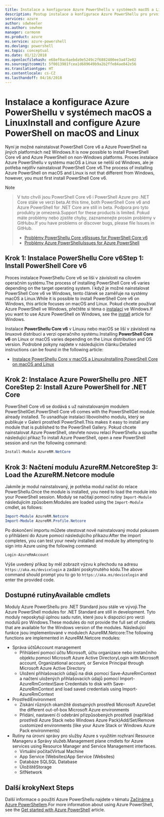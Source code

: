 ```yaml
---
title: Instalace a konfigurace Azure PowerShellu v systémech macOS a Linux | Dokumentace Microsoftu
description: Postup instalace a konfigurace Azure PowerShellu pro první použití v systému macOS nebo Linux
services: azure
author: sdwheeler
ms.author: sewhee
manager: carmonm
ms.product: azure
ms.service: azure-powershell
ms.devlang: powershell
ms.topic: conceptual
ms.date: 01/12/2018
ms.openlocfilehash: e68ef0ac6aebda9e5249c2f6882400ee3a4f2e02
ms.sourcegitcommit: 5f0013981fcea1d689649b9a2b2ffe84ae842e56
ms.translationtype: HT
ms.contentlocale: cs-CZ
ms.lasthandoff: 04/16/2018
---
```

# <a name="install-and-configure-azure-powershell-on-macos-and-linux"></a><span data-ttu-id="82a66-103">Instalace a konfigurace Azure PowerShellu v systémech macOS a Linux</span><span class="sxs-lookup"><span data-stu-id="82a66-103">Install and configure Azure PowerShell on macOS and Linux</span></span>

<span data-ttu-id="82a66-104">Nyní je možné nainstalovat PowerShell Core v6 a Azure PowerShell na jiných platformách než Windows.</span><span class="sxs-lookup"><span data-stu-id="82a66-104">It is now possible to install PowerShell Core v6 and Azure PowerShell on non-Windows platforms.</span></span>
<span data-ttu-id="82a66-105">Proces instalace Azure PowerShellu v systému macOS a Linux se neliší od Windows, ale je potřeba nejdřív nainstalovat PowerShell Core v6.</span><span class="sxs-lookup"><span data-stu-id="82a66-105">The process of installing Azure PowerShell on macOS and Linux is not that different from Windows, however, you must first install PowerShell Core v6.</span></span>

> [!NOTE]

> <span data-ttu-id="82a66-106">V tuto chvíli jsou PowerShell Core v6 i PowerShell Azure pro .NET Core stále ve verzi beta.</span><span class="sxs-lookup"><span data-stu-id="82a66-106">At this time, both PowerShell Core v6 and Azure PowerShell for .NET Core are still in beta.</span></span>
> <span data-ttu-id="82a66-107">Podpora pro tyto produkty je omezená.</span><span class="sxs-lookup"><span data-stu-id="82a66-107">Support for these products is limited.</span></span> <span data-ttu-id="82a66-108">Pokud máte problémy nebo zjistíte chyby, zaznamenejte prosím problémy v GitHubu.</span><span class="sxs-lookup"><span data-stu-id="82a66-108">If you have problems or discover bugs, please file Issues in GitHub.</span></span>
>
> * [<span data-ttu-id="82a66-109">Problémy PowerShellu Core v6</span><span class="sxs-lookup"><span data-stu-id="82a66-109">Issues for PowerShell Core v6</span></span>](https://github.com/PowerShell/PowerShell/issues)
> * [<span data-ttu-id="82a66-110">Problémy Azure PowerShellu</span><span class="sxs-lookup"><span data-stu-id="82a66-110">Issues for Azure PowerShell</span></span>](https://github.com/azure/azure-docs-powershell/issues)

## <a name="step-1-install-powershell-core-v6"></a><span data-ttu-id="82a66-111">Krok 1: Instalace PowerShellu Core v6</span><span class="sxs-lookup"><span data-stu-id="82a66-111">Step 1: Install PowerShell Core v6</span></span>

<span data-ttu-id="82a66-112">Proces instalace PowerShellu Core v6 se liší v závislosti na cílovém operačním systému.</span><span class="sxs-lookup"><span data-stu-id="82a66-112">The process of installing PowerShell Core v6 varies depending on the target operating system.</span></span>
<span data-ttu-id="82a66-113">I když je možné nainstalovat PowerShell Core v6 ve Windows, tento článek se zaměřuje na systémy macOS a Linux.</span><span class="sxs-lookup"><span data-stu-id="82a66-113">While it is possible to install PowerShell Core v6 on Windows, this article focuses on macOS and Linux.</span></span> <span data-ttu-id="82a66-114">Pokud chcete používat Azure PowerShell ve Windows, přečtěte si téma o [instalaci](./install-azurerm-ps.md) ve Windows.</span><span class="sxs-lookup"><span data-stu-id="82a66-114">If you want to use Azure PowerShell on Windows, see the [install](./install-azurerm-ps.md) article for Windows.</span></span>

<span data-ttu-id="82a66-115">Instalace **PowerShellu Core v6** v Linuxu nebo macOS se liší v závislosti na linuxové distribuci a verzi operačního systému.</span><span class="sxs-lookup"><span data-stu-id="82a66-115">Installing **PowerShell Core v6** on Linux or macOS varies depending on the Linux distribution and OS version.</span></span>
<span data-ttu-id="82a66-116">Podrobné pokyny najdete v následujícím článku:</span><span class="sxs-lookup"><span data-stu-id="82a66-116">Detailed instructions can be found in the following article:</span></span>

- [<span data-ttu-id="82a66-117">Instalace PowerShellu Core v macOS a Linuxu</span><span class="sxs-lookup"><span data-stu-id="82a66-117">Installing PowerShell Core on macOS and Linux</span></span>](/powershell/scripting/setup/installing-powershell-core-on-macos-and-linux)

## <a name="step-2-install-azure-powershell-for-net-core"></a><span data-ttu-id="82a66-118">Krok 2: Instalace Azure PowerShellu pro .NET Core</span><span class="sxs-lookup"><span data-stu-id="82a66-118">Step 2: Install Azure PowerShell for .NET Core</span></span>

<span data-ttu-id="82a66-119">PowerShell Core v6 se dodává s už nainstalovaným modulem PowerShellGet.</span><span class="sxs-lookup"><span data-stu-id="82a66-119">PowerShell Core v6 comes with the PowerShellGet module already installed.</span></span> <span data-ttu-id="82a66-120">To usnadňuje instalaci libovolného modulu, který se publikuje v Galerii prostředí PowerShell.</span><span class="sxs-lookup"><span data-stu-id="82a66-120">This makes it easy to install any module that is published to the PowerShell Gallery.</span></span> <span data-ttu-id="82a66-121">Pokud chcete nainstalovat Azure PowerShell, otevřete novou relaci PowerShellu a spusťte následující příkaz:</span><span class="sxs-lookup"><span data-stu-id="82a66-121">To install Azure PowerShell, open a new PowerShell session and run the following command:</span></span>

```powershell
Install-Module AzureRM.NetCore
```

## <a name="step-3-load-the-azurermnetcore-module"></a><span data-ttu-id="82a66-122">Krok 3: Načtení modulu AzureRM.Netcore</span><span class="sxs-lookup"><span data-stu-id="82a66-122">Step 3: Load the AzureRM.Netcore module</span></span>

<span data-ttu-id="82a66-123">Jakmile je modul nainstalovaný, je potřeba modul načíst do relace PowerShellu.</span><span class="sxs-lookup"><span data-stu-id="82a66-123">Once the module is installed, you need to load the module into your PowerShell session.</span></span> <span data-ttu-id="82a66-124">Moduly se načítají pomocí rutiny `Import-Module` následujícím způsobem:</span><span class="sxs-lookup"><span data-stu-id="82a66-124">Modules are loaded using the `Import-Module` cmdlet, as follows:</span></span>

```powershell
Import-Module AzureRM.Netcore
Import-Module AzureRM.Profile.Netcore
```

<span data-ttu-id="82a66-125">Po dokončení importu můžete otestovat nově nainstalovaný modul pokusem o přihlášení do Azure pomocí následujícího příkazu:</span><span class="sxs-lookup"><span data-stu-id="82a66-125">After the import completes, you can test your newly installed and module by attempting to sign into Azure using the following command:</span></span>

```powershell
Login-AzureRmAccount
```

<span data-ttu-id="82a66-126">Výše uvedený příkaz by měl zobrazit výzvu k přechodu na adresu `https://aka.ms/devicelogin` a zadání poskytnutého kódu.</span><span class="sxs-lookup"><span data-stu-id="82a66-126">The above command should prompt you to go to `https://aka.ms/devicelogin` and enter the provided code.</span></span>

## <a name="available-cmdlets"></a><span data-ttu-id="82a66-127">Dostupné rutiny</span><span class="sxs-lookup"><span data-stu-id="82a66-127">Available cmdlets</span></span>

<span data-ttu-id="82a66-128">Moduly Azure PowerShellu pro .NET Standard jsou stále ve vývoji.</span><span class="sxs-lookup"><span data-stu-id="82a66-128">The Azure PowerShell modules for .NET Standard are still in development.</span></span> <span data-ttu-id="82a66-129">Tyto moduly neposkytují úplnou sadu rutin, které jsou k dispozici pro verzi modulů pro Windows.</span><span class="sxs-lookup"><span data-stu-id="82a66-129">These modules do not provide the full set of cmdlets that are available for the Windows version of the modules.</span></span> <span data-ttu-id="82a66-130">Následující funkce jsou implementované v modulech AzureRM.Netcore:</span><span class="sxs-lookup"><span data-stu-id="82a66-130">The following functions are implemented in AzureRM.Netcore modules:</span></span>

* <span data-ttu-id="82a66-131">Správa účtů</span><span class="sxs-lookup"><span data-stu-id="82a66-131">Account management</span></span>
  - <span data-ttu-id="82a66-132">Přihlášení pomocí účtu Microsoft, účtu organizace nebo instančního objektu pomocí Microsoft Azure Active Directory</span><span class="sxs-lookup"><span data-stu-id="82a66-132">Login with Microsoft account, Organizational account, or Service Principal through Microsoft Azure Active Directory</span></span>
  - <span data-ttu-id="82a66-133">Uložení přihlašovacích údajů na disk pomocí Save-AzureRmContext a načtení uložených přihlašovacích údajů pomocí Import-AzureRmContext</span><span class="sxs-lookup"><span data-stu-id="82a66-133">Save Credentials to disk with Save-AzureRmContext and load saved credentials using Import-AzureRmContext</span></span>
* <span data-ttu-id="82a66-134">Prostředí</span><span class="sxs-lookup"><span data-stu-id="82a66-134">Environment</span></span>
  - <span data-ttu-id="82a66-135">Získání různých okamžitě dostupných prostředí Microsoft Azure</span><span class="sxs-lookup"><span data-stu-id="82a66-135">Get the different out-of-box Microsoft Azure environments</span></span>
  - <span data-ttu-id="82a66-136">Přidání, nastavení či odebrání přizpůsobených prostředí (například prostředí Azure Stack nebo Windows Azure Pack)</span><span class="sxs-lookup"><span data-stu-id="82a66-136">Add/Set/Remove customized environments (like your Azure Stack or Windows Azure Pack environments)</span></span>
* <span data-ttu-id="82a66-137">Rutiny na úrovni správy pro služby Azure s využitím rozhraní Resource Manageru a Správy služeb.</span><span class="sxs-lookup"><span data-stu-id="82a66-137">Management plane cmdlets for Azure services using Resource Manager and Service Management interfaces.</span></span>
  - <span data-ttu-id="82a66-138">Virtuální počítač</span><span class="sxs-lookup"><span data-stu-id="82a66-138">Virtual Machine</span></span>
  - <span data-ttu-id="82a66-139">App Service (Websites)</span><span class="sxs-lookup"><span data-stu-id="82a66-139">App Service (Websites)</span></span>
  - <span data-ttu-id="82a66-140">Databáze SQL</span><span class="sxs-lookup"><span data-stu-id="82a66-140">SQL Database</span></span>
  - <span data-ttu-id="82a66-141">Úložiště</span><span class="sxs-lookup"><span data-stu-id="82a66-141">Storage</span></span>
  - <span data-ttu-id="82a66-142">Síť</span><span class="sxs-lookup"><span data-stu-id="82a66-142">Network</span></span>

## <a name="next-steps"></a><span data-ttu-id="82a66-143">Další kroky</span><span class="sxs-lookup"><span data-stu-id="82a66-143">Next Steps</span></span>

<span data-ttu-id="82a66-144">Další informace o použití Azure PowerShellu najdete v tématu [Začínáme s Azure PowerShellem](get-started-azureps.md).</span><span class="sxs-lookup"><span data-stu-id="82a66-144">For more information about using Azure PowerShell, see the [Get started with Azure PowerShell](get-started-azureps.md) article.</span></span>
